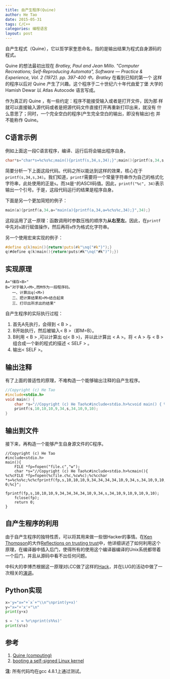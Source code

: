 ```yaml
---
title: 自产生程序(Quine)
author: He Tao
date: 2015-05-31
tags: C/C++
categories: 编程语言
layout: post
---
```


自产生程式（Quine），它以哲学家奎恩命名，指的是输出结果为程式自身源码的程式。

Quine 的想法最初出现在 _Bratley, Paul and Jean Millo. "Computer Recreations; Self-Reproducing Automata", Software — Practice & Experience, Vol. 2 (1972). pp. 397-400 中。Bratley_ 在看到已知的第一个 这样的程序以后对 Quine 产生了兴趣。这个程序于二十世纪六十年代由爱丁堡 大学的 Hamish Dewar 以 Atlas Autocode 语言写成。

作为真正的 Quine ，有一些约定：程序不能接受输入或者是打开文件，因为那 样就可以直接输入源代码或者是把源代码文件直接打开再重新打印出来，就没有 什么意思了；同时，一个完全空白的程序(产生完全空白的输出，即没有输出)也 并不能称作 Quine。 

<!--more-->

C语言示例
---------

例如上面这一段C语言程序，编译、运行后将会输出程序自身。

```c
char*s="char*s=%c%s%c;main(){printf(s,34,s,34);}";main(){printf(s,34,s,34);}
```

简要分析一下上面这段代码。代码之所以能达到这样的效果，核心在于`printf(s,34,s,34)`。我们知道，`printf`需要将一个常量字符串作为自己的格式化字符串，此处使用的正是`s`。而`34`是`"`的ASCII码值。因此，`printf("%c", 34)`表示输出一个引号。于是，这段代码运行的结果是程序自身。

下面是另一个更加简短的例子：

```c
main(a){printf(a,34,a="main(a){printf(a,34,a=%c%s%c,34);}",34);}
```

这段运用了这一原理：函数调用时参数压栈的顺序为**从右至左**。因此，在`printf`中先对`a`进行赋值操作，然后再将`a`作为格式化字符串。

另一个使用宏来实现的例子：

```c
#define q(k)main(){return!puts(#k"\nq("#k")");}
q(#define q(k)main(){return!puts(#k"\nq("#k")");})
```

实现原理
--------

    A="储存<B>"
    B="对于输入<M>,而M作为一段程序码。
       一、计算出q(<M>)
       二、把计算结果和<M>结合起来
       三、打印出所求出的结果"

自产生程序的实际执行过程：

1. 首先A先执行，会得到 < B > 。 
2. B开始执行，然后被输入< B >（即M=B）。 
3. B利用 < B >  ,可以计算出 q(< B >)，并以此计算出 < A >。将 < A > 与 < B > 组合成一个新的程式的描述 < SELF > 。 
4. 输出< SELF >。

输出注释
--------

有了上面的普适性的原理，不难构造一个能够输出注释的自产生程序。

```c
//Copyright (c) He Tao
#include<stdio.h>
void main() {
    char *s="//Copyright (c) He Tao%c#include<stdio.h>%cvoid main() { %c%cchar *s=%c%s%c;%c%cprintf(s,10,10,10,9,34,s,34,10,9,10);%c}";
    printf(s,10,10,10,9,34,s,34,10,9,10);
}
```

输出到文件
----------

接下来，再构造一个能够产生自身源文件的C程序。

```
//Copyright (c) He Tao
#include<stdio.h>
main(){
	FILE *fp=fopen("file.c","w");
	char *s="//Copyright (c) He Tao%c#include<stdio.h>%cmain(){ %c%cFILE *fp=fopen(%cfile.c%c,%cw%c);%c%cchar *s=%c%s%c;%c%cfprintf(fp,s,10,10,10,9,34,34,34,34,10,9,34,s,34,10,9,10,9,10,9,10);%c%cfclose(fp);%c%creturn 0;%c}";
	fprintf(fp,s,10,10,10,9,34,34,34,34,10,9,34,s,34,10,9,10,9,10,9,10);
	fclose(fp);
	return 0;
}
```

自产生程序的利用
----------------

由于自产生程序的独特性质，可以将其用来做一些很Hacker的事情。在[Ken Thompson][3]的大作[Reflections on trusting trust][2]中，他详细讲述了如何利用这个原理，在编译器中插入后门，使得所有的使用这个编译器编译的Unix系统都带着一个后门，并且从源码中看不出任何问题。

中科大的李博杰根据这一原理对LCC做了这样的[Hack][6]，并在LUG的活动中做了一次相关的[演讲](http://zhan.renren.com/h5/entry/3602888498034871403)。

Python实现
----------

```python
x='y="x="+`x`+"\\n"\nprint(y+x)'
y="x="+'x'+"\n"
print(y+x)
```

```python
s = 's = %r\nprint(s%%s)'
print(s%s)
```

参考
----

1. [Quine (computing)][1]
2. [booting a self-signed Linux kernel][4]

**注**: 所有代码均在gcc 4.8.1上通过测试。

<!----------------links---------------->

[1]: http://en.wikipedia.org/wiki/Quine_(computing)
[2]: http://dl.acm.org/citation.cfm?id=358210
[3]: http://dl.acm.org/author_page.cfm?id=81100436668&coll=DL&dl=ACM&trk=0&cfid=679238461&cftoken=40350017
[4]: http://www.linuxfoundation.org/news-media/blogs/browse/2013/09/booting-self-signed-linux-kernel
[5]: http://zhan.renren.com/h5/entry/3602888498034871403
[6]: https://github.com/bojieli/CompilerBackdoor

